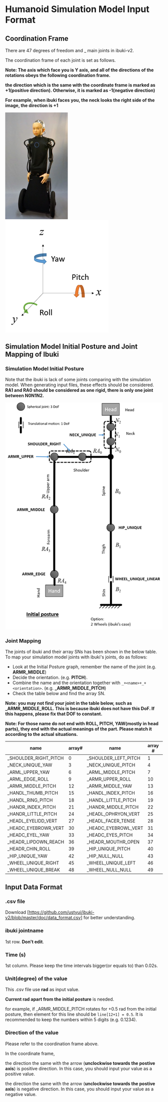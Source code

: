 # Humanoid Simulation Model Input Format

## Coordination Frame
There are 47 degrees of freedom and _ main joints in ibuki-v2. 

The coordination frame of each joint is set as follows. 

**Note: The axis which face you is Y axis, and all of the directions of the rotations obeys the following coordination frame.**

**the direction which is the same with the coordinate frame is marked as +1(positive direction). Otherwise, it is marked as -1(negative direction)**

**For example, when ibuki faces you, the neck looks the right side of the image, the direction is +1**

<img src="https://github.com/ustyui/ibuki-img/blob/master/Picture1.jpg?raw=true" width="200" ><img src="https://github.com/ustyui/ibuki-img/blob/master/Picture2.png?raw=true" width="330" >

## Simulation Model Initial Posture and Joint Mapping of Ibuki
### Simulation Model Initial Posture
Note that the ibuki is lack of some joints comparing with the simulation model. When generating input files, these effects should be considered.
**RA1 and RA0 should be considered as one rigid, there is only one joint between N0N1N2.**

<img src="https://github.com/ustyui/ibuki-img/blob/master/Picture3.png?raw=true" width="800" >

### Joint Mapping
The joints of ibuki and their array SNs has been shown in the below table. 
To map your simulation model joints with ibuki's joints, do as follows:

* Look at the Initial Posture graph, remember the name of the joint (e.g. **ARMR_MIDDLE**)
* Decide the orientation. (e.g. **PITCH**). 
* Combine the name and the orientation together with `_+<name>+_+<orientation>`. (e.g. **_ARMR_MIDDLE_PITCH**)
* Check the table below and find the array SN. 

**Note: you may not find your joint in the table below, such as _ARMR_MIDDLE_ROLL. This is because ibuki does not have this DoF. If this happens, please fix that DOF to constant.**

**Note: For those name do not end with ROLL, PITCH, YAW(mostly in head parts), they end with the actual meanings of the part. Please match it according to the actual situations.**

| name | array# |name| array #|name|array#|
----|----|----|----|----|----
| _SHOULDER_RIGHT_PITCH | 0 | _SHOULDER_LEFT_PITCH  | 1 | _NECK_UNIQUE_ROLL | 2 |
| _NECK_UNIQUE_YAW | 3 | _NECK_UNIQUE_PITCH	| 4 | _ARML_UPPER_ROLL | 5 |
| _ARML_UPPER_YAW	| 6 | _ARML_MIDDLE_PITCH | 7 | _ARML_MIDDLE_YAW	| 8 |
| _ARML_EDGE_ROLL | 9	| _ARMR_UPPER_ROLL | 10 |	_ARMR_UPPER_YAW	| 11 |
| _ARMR_MIDDLE_PITCH | 12 |	_ARMR_MIDDLE_YAW | 13 |	_ARMR_EDGE_ROLL | 14 |
| _HANDL_THUMB_PITCH | 15 |	_HANDL_INDEX_PITCH | 16 |	_HANDL_MIDDLE_PITCH | 17 |
| _HANDL_RING_PITCH | 18 | _HANDL_LITTLE_PITCH | 19 |	_HANDR_THUMB_PITCH | 20 |
| _HANDR_INDEX_PITCH | 21 |	_HANDR_MIDDLE_PITCH | 22 | _HANDR_RING_PITCH | 23 |
| _HANDR_LITTLE_PITCH | 24 |	_HEADL_OPHRYON_VERT | 25 |	_HEADL_EYELIDU_VERT | 26 |
| _HEADL_EYELIDD_VERT | 27 |	_HEADL_FACER_TENSE | 28 |	_HEADL_FACEL_TENSE | 29 |
| _HEADC_EYEBROWR_VERT | 30 |	_HEADC_EYEBROWL_VERT | 31 |	_HEADC_EYER_YAW | 32 |
| _HEADC_EYEL_YAW | 33 |	_HEADC_EYES_PITCH | 34 |	_HEADR_LIPUP_REACH | 35 |
| _HEADR_LIPDOWN_REACH | 36 |	_HEADR_MOUTHR_OPEN | 37 |	_HEADR_MOUTHL_OPEN | 38 |
| _HEADR_CHIN_ROLL | 39 |	_HIP_UNIQUE_PITCH | 40 |	_HIP_UNIQUE_ROLL | 41 |
| _HIP_UNIQUE_YAW | 42 |	_HIP_NULL_NULL  | 43 |  _HIP_NULL_NULL  | 44 |
|_WHEEL_UNIQUE_RIGHT | 45 |	_WHEEL_UNIQUE_LEFT | 46 | _WHEEL_UNIQUE_LINEAR | 47 |
|_WHEEL_UNIQUE_BREAK | 48 | _WHEEL_NULL_NULL | 49 |

## Input Data Format
### .csv file 
Download [https://github.com/ustyui/ibuki-v2/blob/master/doc/data_format.csv] for better understanding.

### ibuki jointname
1st row. **Don't edit**.
### Time (s)
1st column. Please keep the time intervals bigger(or equals to) than 0.02s.
### Unit(degree) of the value 
This .csv file use **rad** as input value. 

**Current rad apart from the initial posture** is needed.

for example, if _ARMR_MIDDLE_PITCH rotates for +0.5 rad from the initial posture, then element for this line should be `line[12+1] = 0.5`. It is recommended to keep the numbers within 5 digits (e.g. 0.1234).
### Direction of the value
Please refer to the coordination frame above.

In the coordinate frame, 

the direction the same with the arrow (**unclockwise towards the postive axis**) is positive direction.
In this case, you should input your value as a positive value.

the direction the same with the arrow (**unclockwise towards the postive axis**) is negative direction.
In this case, you should input your value as a negative value.


